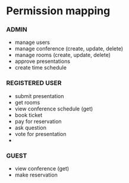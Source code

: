 # Permission mapping

### ADMIN

- manage users
- manage conference (create, update, delete)
- manage rooms (create, update, delete)
- approve presentations
- create time schedule

### REGISTERED USER

- submit presentation
- get rooms
- view conference schedule (get)
- book ticket
- pay for reservation
- ask question
- vote for presentation
-

### GUEST

- view conference (get)
- make reservation
